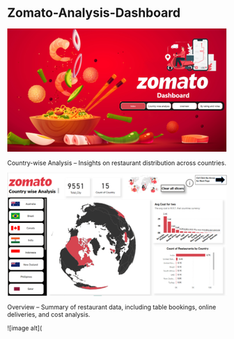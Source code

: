 # Zomato-Analysis-Dashboard

![image alt](https://github.com/Tanvi-1306/Zomato-Analysis-Dashboard/blob/e34ebd1f844e487e8098494cb01680bd90f53c0f/Screenshot%20(72).png)

Country-wise Analysis – Insights on restaurant distribution across countries.

![image alt](https://github.com/Tanvi-1306/Zomato-Analysis-Dashboard/blob/74dce3850d356f2b43ab2d2fb9a34ab25ec29d3d/Screenshot%20(73).png)

Overview – Summary of restaurant data, including table bookings, online deliveries, and cost analysis.

![image alt](

